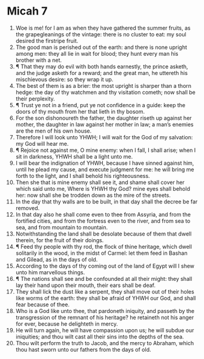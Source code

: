 ﻿# Micah 7
1. Woe is me! for I am as when they have gathered the summer fruits, as the grapegleanings of the vintage: there is no cluster to eat: my soul desired the firstripe fruit. 
2. The good man is perished out of the earth: and there is none upright among men: they all lie in wait for blood; they hunt every man his brother with a net. 
3. ¶ That they may do evil with both hands earnestly, the prince asketh, and the judge asketh for a reward; and the great man, he uttereth his mischievous desire: so they wrap it up. 
4. The best of them is as a brier: the most upright is sharper than a thorn hedge: the day of thy watchmen and thy visitation cometh; now shall be their perplexity. 
5. ¶ Trust ye not in a friend, put ye not confidence in a guide: keep the doors of thy mouth from her that lieth in thy bosom. 
6. For the son dishonoureth the father, the daughter riseth up against her mother, the daughter in law against her mother in law; a man’s enemies are the men of his own house. 
7. Therefore I will look unto YHWH; I will wait for the God of my salvation: my God will hear me. 
8. ¶ Rejoice not against me, O mine enemy: when I fall, I shall arise; when I sit in darkness, YHWH shall be a light unto me. 
9. I will bear the indignation of YHWH, because I have sinned against him, until he plead my cause, and execute judgment for me: he will bring me forth to the light, and I shall behold his righteousness. 
10. Then she that is mine enemy shall see it, and shame shall cover her which said unto me, Where is YHWH thy God? mine eyes shall behold her: now shall she be trodden down as the mire of the streets. 
11. In the day that thy walls are to be built, in that day shall the decree be far removed. 
12. In that day also he shall come even to thee from Assyria, and from the fortified cities, and from the fortress even to the river, and from sea to sea, and from mountain to mountain. 
13. Notwithstanding the land shall be desolate because of them that dwell therein, for the fruit of their doings. 
14. ¶ Feed thy people with thy rod, the flock of thine heritage, which dwell solitarily in the wood, in the midst of Carmel: let them feed in Bashan and Gilead, as in the days of old. 
15. According to the days of thy coming out of the land of Egypt will I shew unto him marvellous things. 
16. ¶ The nations shall see and be confounded at all their might: they shall lay their hand upon their mouth, their ears shall be deaf. 
17. They shall lick the dust like a serpent, they shall move out of their holes like worms of the earth: they shall be afraid of YHWH our God, and shall fear because of thee. 
18. Who is a God like unto thee, that pardoneth iniquity, and passeth by the transgression of the remnant of his heritage? he retaineth not his anger for ever, because he delighteth in mercy. 
19. He will turn again, he will have compassion upon us; he will subdue our iniquities; and thou wilt cast all their sins into the depths of the sea. 
20. Thou wilt perform the truth to Jacob, and the mercy to Abraham, which thou hast sworn unto our fathers from the days of old. 
